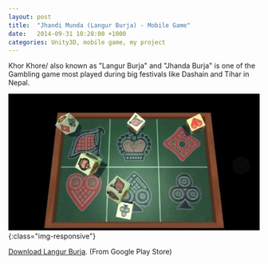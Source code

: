 ```yaml
---
layout: post
title:  "Jhandi Munda (Langur Burja) - Mobile Game"
date:   2014-09-31 10:28:00 +1000
categories: Unity3D, mobile game, my project
---
```

Khor Khore/ also known as "Langur Burja" and "Jhanda Burja" is one of the Gambling game most played during big festivals like Dashain and Tihar in Nepal.


![Jhandi Munda](/assets/post-images/2014/jhandi-munda-langur-burja.jpg){:class="img-responsive"}


<a href="https://play.google.com/store/apps/details?id=com.acharya.khorkhore">Download Langur Burja</a>. (From Google Play Store)
